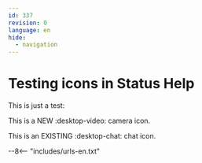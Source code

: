 ```yaml
---
id: 337
revision: 0
language: en
hide:
  - navigation
---
```


# Testing icons in Status Help

This is just a test:

This is a NEW :desktop-video: camera icon.

This is an EXISTING :desktop-chat: chat icon.

--8<-- "includes/urls-en.txt"
